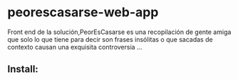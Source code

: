 # peorescasarse-web-app
Front end de la solución,PeorEsCasarse es una recopilación de gente amiga que solo lo que tiene para decir son frases insólitas o que sacadas de contexto causan una exquisita controversia ...

## Install:
